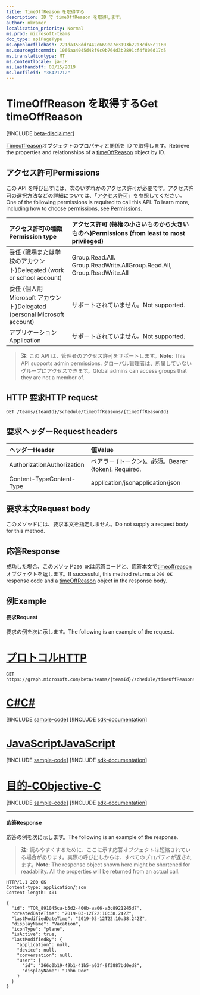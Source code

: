 ```yaml
---
title: TimeOffReason を取得する
description: ID で timeOffReason を取得します。
author: nkramer
localization_priority: Normal
ms.prod: microsoft-teams
doc_type: apiPageType
ms.openlocfilehash: 221da358dd7442e669ea7e3193b22a3cd65c1160
ms.sourcegitcommit: 1066aa4045d48f9c9b764d3b2891cf4f806d17d5
ms.translationtype: MT
ms.contentlocale: ja-JP
ms.lasthandoff: 08/15/2019
ms.locfileid: "36421212"
---
```

# <a name="get-timeoffreason"></a><span data-ttu-id="d3800-103">TimeOffReason を取得する</span><span class="sxs-lookup"><span data-stu-id="d3800-103">Get timeOffReason</span></span>

[!INCLUDE [beta-disclaimer](../../includes/beta-disclaimer.md)]

<span data-ttu-id="d3800-104">[Timeoffreason](../resources/timeoffreason.md)オブジェクトのプロパティと関係を ID で取得します。</span><span class="sxs-lookup"><span data-stu-id="d3800-104">Retrieve the properties and relationships of a [timeOffReason](../resources/timeoffreason.md) object by ID.</span></span>

## <a name="permissions"></a><span data-ttu-id="d3800-105">アクセス許可</span><span class="sxs-lookup"><span data-stu-id="d3800-105">Permissions</span></span>

<span data-ttu-id="d3800-p101">この API を呼び出すには、次のいずれかのアクセス許可が必要です。アクセス許可の選択方法などの詳細については、「[アクセス許可](/graph/permissions-reference)」を参照してください。</span><span class="sxs-lookup"><span data-stu-id="d3800-p101">One of the following permissions is required to call this API. To learn more, including how to choose permissions, see [Permissions](/graph/permissions-reference).</span></span>

|<span data-ttu-id="d3800-108">アクセス許可の種類</span><span class="sxs-lookup"><span data-stu-id="d3800-108">Permission type</span></span>      | <span data-ttu-id="d3800-109">アクセス許可 (特権の小さいものから大きいものへ)</span><span class="sxs-lookup"><span data-stu-id="d3800-109">Permissions (from least to most privileged)</span></span>              |
|:--------------------|:---------------------------------------------------------|
|<span data-ttu-id="d3800-110">委任 (職場または学校のアカウント)</span><span class="sxs-lookup"><span data-stu-id="d3800-110">Delegated (work or school account)</span></span> | <span data-ttu-id="d3800-111">Group.Read.All、Group.ReadWrite.All</span><span class="sxs-lookup"><span data-stu-id="d3800-111">Group.Read.All, Group.ReadWrite.All</span></span>    |
|<span data-ttu-id="d3800-112">委任 (個人用 Microsoft アカウント)</span><span class="sxs-lookup"><span data-stu-id="d3800-112">Delegated (personal Microsoft account)</span></span> | <span data-ttu-id="d3800-113">サポートされていません。</span><span class="sxs-lookup"><span data-stu-id="d3800-113">Not supported.</span></span>    |
|<span data-ttu-id="d3800-114">アプリケーション</span><span class="sxs-lookup"><span data-stu-id="d3800-114">Application</span></span> | <span data-ttu-id="d3800-115">サポートされていません。</span><span class="sxs-lookup"><span data-stu-id="d3800-115">Not supported.</span></span> |

> <span data-ttu-id="d3800-116">**注**: この API は、管理者のアクセス許可をサポートします。</span><span class="sxs-lookup"><span data-stu-id="d3800-116">**Note**: This API supports admin permissions.</span></span> <span data-ttu-id="d3800-117">グローバル管理者は、所属していないグループにアクセスできます。</span><span class="sxs-lookup"><span data-stu-id="d3800-117">Global admins can access groups that they are not a member of.</span></span>

## <a name="http-request"></a><span data-ttu-id="d3800-118">HTTP 要求</span><span class="sxs-lookup"><span data-stu-id="d3800-118">HTTP request</span></span>

<!-- { "blockType": "ignored" } -->

```http
GET /teams/{teamId}/schedule/timeOffReasons/{timeOffReasonId}
```

## <a name="request-headers"></a><span data-ttu-id="d3800-119">要求ヘッダー</span><span class="sxs-lookup"><span data-stu-id="d3800-119">Request headers</span></span>

| <span data-ttu-id="d3800-120">ヘッダー</span><span class="sxs-lookup"><span data-stu-id="d3800-120">Header</span></span>       | <span data-ttu-id="d3800-121">値</span><span class="sxs-lookup"><span data-stu-id="d3800-121">Value</span></span> |
|:---------------|:--------|
| <span data-ttu-id="d3800-122">Authorization</span><span class="sxs-lookup"><span data-stu-id="d3800-122">Authorization</span></span>  | <span data-ttu-id="d3800-p103">ベアラー {トークン}。必須。</span><span class="sxs-lookup"><span data-stu-id="d3800-p103">Bearer {token}. Required.</span></span>  |
| <span data-ttu-id="d3800-125">Content-Type</span><span class="sxs-lookup"><span data-stu-id="d3800-125">Content-Type</span></span>  | <span data-ttu-id="d3800-126">application/json</span><span class="sxs-lookup"><span data-stu-id="d3800-126">application/json</span></span>  |

## <a name="request-body"></a><span data-ttu-id="d3800-127">要求本文</span><span class="sxs-lookup"><span data-stu-id="d3800-127">Request body</span></span>
<span data-ttu-id="d3800-128">このメソッドには、要求本文を指定しません。</span><span class="sxs-lookup"><span data-stu-id="d3800-128">Do not supply a request body for this method.</span></span>

## <a name="response"></a><span data-ttu-id="d3800-129">応答</span><span class="sxs-lookup"><span data-stu-id="d3800-129">Response</span></span>

<span data-ttu-id="d3800-130">成功した場合、このメソッド`200 OK`は応答コードと、応答本文で[timeoffreason](../resources/timeoffreason.md)オブジェクトを返します。</span><span class="sxs-lookup"><span data-stu-id="d3800-130">If successful, this method returns a `200 OK` response code and a [timeOffReason](../resources/timeoffreason.md) object in the response body.</span></span>

## <a name="example"></a><span data-ttu-id="d3800-131">例</span><span class="sxs-lookup"><span data-stu-id="d3800-131">Example</span></span>

#### <a name="request"></a><span data-ttu-id="d3800-132">要求</span><span class="sxs-lookup"><span data-stu-id="d3800-132">Request</span></span>

<span data-ttu-id="d3800-133">要求の例を次に示します。</span><span class="sxs-lookup"><span data-stu-id="d3800-133">The following is an example of the request.</span></span>

# <a name="httptabhttp"></a>[<span data-ttu-id="d3800-134">プロトコル</span><span class="sxs-lookup"><span data-stu-id="d3800-134">HTTP</span></span>](#tab/http)
<!-- {
  "blockType": "request",
  "name": "timeoffreason-get"
}-->
```http
GET https://graph.microsoft.com/beta/teams/{teamId}/schedule/timeOffReasons/{timeOffReasonId}
```
# <a name="ctabcsharp"></a>[<span data-ttu-id="d3800-135">C#</span><span class="sxs-lookup"><span data-stu-id="d3800-135">C#</span></span>](#tab/csharp)
[!INCLUDE [sample-code](../includes/snippets/csharp/timeoffreason-get-csharp-snippets.md)]
[!INCLUDE [sdk-documentation](../includes/snippets/snippets-sdk-documentation-link.md)]

# <a name="javascripttabjavascript"></a>[<span data-ttu-id="d3800-136">JavaScript</span><span class="sxs-lookup"><span data-stu-id="d3800-136">JavaScript</span></span>](#tab/javascript)
[!INCLUDE [sample-code](../includes/snippets/javascript/timeoffreason-get-javascript-snippets.md)]
[!INCLUDE [sdk-documentation](../includes/snippets/snippets-sdk-documentation-link.md)]

# <a name="objective-ctabobjc"></a>[<span data-ttu-id="d3800-137">目的-C</span><span class="sxs-lookup"><span data-stu-id="d3800-137">Objective-C</span></span>](#tab/objc)
[!INCLUDE [sample-code](../includes/snippets/objc/timeoffreason-get-objc-snippets.md)]
[!INCLUDE [sdk-documentation](../includes/snippets/snippets-sdk-documentation-link.md)]

---


#### <a name="response"></a><span data-ttu-id="d3800-138">応答</span><span class="sxs-lookup"><span data-stu-id="d3800-138">Response</span></span>

<span data-ttu-id="d3800-139">応答の例を次に示します。</span><span class="sxs-lookup"><span data-stu-id="d3800-139">The following is an example of the response.</span></span> 

><span data-ttu-id="d3800-p104">**注:** 読みやすくするために、ここに示す応答オブジェクトは短縮されている場合があります。実際の呼び出しからは、すべてのプロパティが返されます。</span><span class="sxs-lookup"><span data-stu-id="d3800-p104">**Note:** The response object shown here might be shortened for readability. All the properties will be returned from an actual call.</span></span>
<!-- {
  "blockType": "response",
  "truncated": true,
  "@odata.type": "microsoft.graph.timeOffReason"
} -->

```http
HTTP/1.1 200 OK
Content-type: application/json
Content-length: 401

{
  "id": "TOR_891045ca-b5d2-406b-aa06-a3c8921245d7",
  "createdDateTime": "2019-03-12T22:10:38.242Z",
  "lastModifiedDateTime": "2019-03-12T22:10:38.242Z",
  "displayName": "Vacation",
  "iconType": "plane",
  "isActive": true,
  "lastModifiedBy": {
    "application": null,
    "device": null,
    "conversation": null,
    "user": {
      "id": "366c0b19-49b1-41b5-a03f-9f3887bd0ed8",
      "displayName": "John Doe"
    }
  }
}
```

<!-- uuid: 8fcb5dbc-d5aa-4681-8e31-b001d5168d79
2015-10-25 14:57:30 UTC -->
<!--
{
  "type": "#page.annotation",
  "description": "Get a timeOffReason by id",
  "keywords": "",
  "section": "documentation",
  "tocPath": "",
  "suppressions": [
  ]
}
-->
